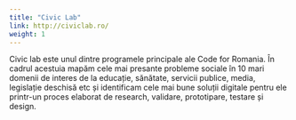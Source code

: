```yaml
---
title: "Civic Lab"
link: http://civiclab.ro/
weight: 1
---
```

Civic lab este unul dintre programele principale ale Code for Romania. În cadrul acestuia mapăm cele mai presante probleme sociale în 10 mari domenii de interes de la educație, sănătate, servicii publice, media, legislație deschisă etc și identificam cele mai bune soluții digitale pentru ele printr-un proces elaborat de research, validare, prototipare, testare și design.
